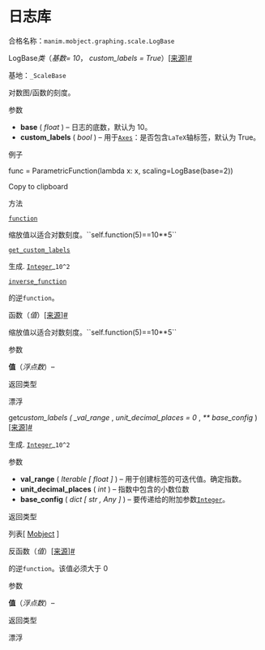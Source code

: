 # 日志库

合格名称：`manim.mobject.graphing.scale.LogBase`

LogBase*类*（_基数= 10_， _custom_labels = True_）[\[来源\]](../_modules/manim/mobject/graphing/scale.html#LogBase)[#](#manim.mobject.graphing.scale.LogBase "此定义的固定链接")

基地：`_ScaleBase`

对数图/函数的刻度。

参数

- **base** ( _float_ ) – 日志的底数，默认为 10。
- **custom_labels** ( _bool_ ) – 用于[`Axes`](manim.mobject.graphing.coordinate_systems.Axes.html#manim.mobject.graphing.coordinate_systems.Axes "manim.mobject.graphing.coordinate_systems.Axes")：是否包含`LaTeX`轴标签，默认为 True。

例子

func = ParametricFunction(lambda x: x, scaling=LogBase(base=2))

Copy to clipboard

方法

[`function`](#manim.mobject.graphing.scale.LogBase.function "manim.mobject.graphing.scale.LogBase.function")

缩放值以适合对数刻度。\`\`self.function(5)==10\*\*5\`\`

[`get_custom_labels`](#manim.mobject.graphing.scale.LogBase.get_custom_labels "manim.mobject.graphing.scale.LogBase.get_custom_labels")

生成. [`Integer`](manim.mobject.text.numbers.Integer.html#manim.mobject.text.numbers.Integer "manim.mobject.text.numbers.Integer")\_`10^2`

[`inverse_function`](#manim.mobject.graphing.scale.LogBase.inverse_function "manim.mobject.graphing.scale.LogBase.inverse_function")

的逆`function`。

函数（_值_）[\[来源\]](../_modules/manim/mobject/graphing/scale.html#LogBase.function)[#](#manim.mobject.graphing.scale.LogBase.function "此定义的固定链接")

缩放值以适合对数刻度。\`\`self.function(5)==10\*\*5\`\`

参数

**值**（_浮点数_）–

返回类型

漂浮

get*custom_labels ( \_val_range* , _unit_decimal_places = 0_ , _\*\* base_config_ )[\[来源\]](../_modules/manim/mobject/graphing/scale.html#LogBase.get_custom_labels)[#](#manim.mobject.graphing.scale.LogBase.get_custom_labels "此定义的固定链接")

生成. [`Integer`](manim.mobject.text.numbers.Integer.html#manim.mobject.text.numbers.Integer "manim.mobject.text.numbers.Integer")\_`10^2`

参数

- **val_range** ( _Iterable_ _\[_ _float_ _\]_ ) – 用于创建标签的可迭代值。确定指数。
- **unit_decimal_places** ( _int_ ) – 指数中包含的小数位数
- **base_config** ( _dict_ _\[_ _str_ _,_ _Any_ _\]_ ) – 要传递给的附加参数[`Integer`](manim.mobject.text.numbers.Integer.html#manim.mobject.text.numbers.Integer "manim.mobject.text.numbers.Integer")。

返回类型

列表\[ [Mobject](manim.mobject.mobject.Mobject.html#manim.mobject.mobject.Mobject "manim.mobject.mobject.Mobject") \]

反函数（_值_）[\[来源\]](../_modules/manim/mobject/graphing/scale.html#LogBase.inverse_function)[#](#manim.mobject.graphing.scale.LogBase.inverse_function "此定义的固定链接")

的逆`function`。该值必须大于 0

参数

**值**（_浮点数_）–

返回类型

漂浮
